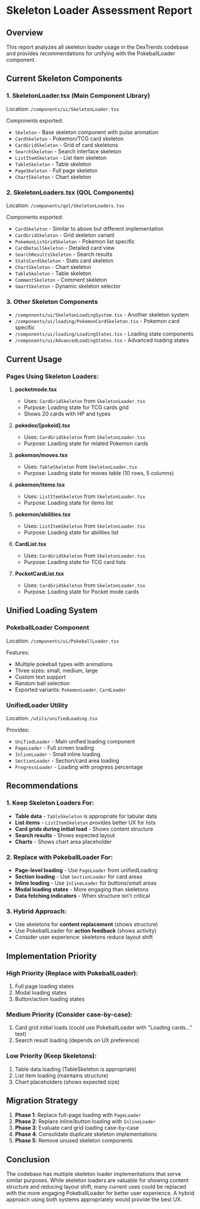 # Skeleton Loader Assessment Report

## Overview
This report analyzes all skeleton loader usage in the DexTrends codebase and provides recommendations for unifying with the PokeballLoader component.

## Current Skeleton Components

### 1. **SkeletonLoader.tsx** (Main Component Library)
Location: `/components/ui/SkeletonLoader.tsx`

Components exported:
- `Skeleton` - Base skeleton component with pulse animation
- `CardSkeleton` - Pokemon/TCG card skeleton
- `CardGridSkeleton` - Grid of card skeletons
- `SearchSkeleton` - Search interface skeleton
- `ListItemSkeleton` - List item skeleton
- `TableSkeleton` - Table skeleton
- `PageSkeleton` - Full page skeleton
- `ChartSkeleton` - Chart skeleton

### 2. **SkeletonLoaders.tsx** (QOL Components)
Location: `/components/qol/SkeletonLoaders.tsx`

Components exported:
- `CardSkeleton` - Similar to above but different implementation
- `CardGridSkeleton` - Grid skeleton variant
- `PokemonListGridSkeleton` - Pokemon list specific
- `CardDetailSkeleton` - Detailed card view
- `SearchResultsSkeleton` - Search results
- `StatsCardSkeleton` - Stats card skeleton
- `ChartSkeleton` - Chart skeleton
- `TableSkeleton` - Table skeleton
- `CommentSkeleton` - Comment skeleton
- `SmartSkeleton` - Dynamic skeleton selector

### 3. **Other Skeleton Components**
- `/components/ui/SkeletonLoadingSystem.tsx` - Another skeleton system
- `/components/ui/loading/PokemonCardSkeleton.tsx` - Pokemon card specific
- `/components/ui/loading/LoadingStates.tsx` - Loading state components
- `/components/ui/AdvancedLoadingStates.tsx` - Advanced loading states

## Current Usage

### Pages Using Skeleton Loaders:

1. **pocketmode.tsx**
   - Uses: `CardGridSkeleton` from `SkeletonLoader.tsx`
   - Purpose: Loading state for TCG cards grid
   - Shows 20 cards with HP and types

2. **pokedex/[pokeid].tsx**
   - Uses: `CardGridSkeleton` from `SkeletonLoader.tsx`
   - Purpose: Loading state for related Pokemon cards

3. **pokemon/moves.tsx**
   - Uses: `TableSkeleton` from `SkeletonLoader.tsx`
   - Purpose: Loading state for moves table (10 rows, 5 columns)

4. **pokemon/items.tsx**
   - Uses: `ListItemSkeleton` from `SkeletonLoader.tsx`
   - Purpose: Loading state for items list

5. **pokemon/abilities.tsx**
   - Uses: `ListItemSkeleton` from `SkeletonLoader.tsx`
   - Purpose: Loading state for abilities list

6. **CardList.tsx**
   - Uses: `CardGridSkeleton` from `SkeletonLoader.tsx`
   - Purpose: Loading state for TCG card lists

7. **PocketCardList.tsx**
   - Uses: `CardGridSkeleton` from `SkeletonLoader.tsx`
   - Purpose: Loading state for Pocket mode cards

## Unified Loading System

### PokeballLoader Component
Location: `/components/ui/PokeballLoader.tsx`

Features:
- Multiple pokeball types with animations
- Three sizes: small, medium, large
- Custom text support
- Random ball selection
- Exported variants: `PokemonLoader`, `CardLoader`

### UnifiedLoader Utility
Location: `/utils/unifiedLoading.tsx`

Provides:
- `UnifiedLoader` - Main unified loading component
- `PageLoader` - Full screen loading
- `InlineLoader` - Small inline loading
- `SectionLoader` - Section/card area loading
- `ProgressLoader` - Loading with progress percentage

## Recommendations

### 1. **Keep Skeleton Loaders For:**
- **Table data** - `TableSkeleton` is appropriate for tabular data
- **List items** - `ListItemSkeleton` provides better UX for lists
- **Card grids during initial load** - Shows content structure
- **Search results** - Shows expected layout
- **Charts** - Shows chart area placeholder

### 2. **Replace with PokeballLoader For:**
- **Page-level loading** - Use `PageLoader` from unifiedLoading
- **Section loading** - Use `SectionLoader` for card areas
- **Inline loading** - Use `InlineLoader` for buttons/small areas
- **Modal loading states** - More engaging than skeletons
- **Data fetching indicators** - When structure isn't critical

### 3. **Hybrid Approach:**
- Use skeletons for **content replacement** (shows structure)
- Use PokeballLoader for **action feedback** (shows activity)
- Consider user experience: skeletons reduce layout shift

## Implementation Priority

### High Priority (Replace with PokeballLoader):
1. Full page loading states
2. Modal loading states
3. Button/action loading states

### Medium Priority (Consider case-by-case):
1. Card grid initial loads (could use PokeballLoader with "Loading cards..." text)
2. Search result loading (depends on UX preference)

### Low Priority (Keep Skeletons):
1. Table data loading (TableSkeleton is appropriate)
2. List item loading (maintains structure)
3. Chart placeholders (shows expected size)

## Migration Strategy

1. **Phase 1**: Replace full-page loading with `PageLoader`
2. **Phase 2**: Replace inline/button loading with `InlineLoader`
3. **Phase 3**: Evaluate card grid loading case-by-case
4. **Phase 4**: Consolidate duplicate skeleton implementations
5. **Phase 5**: Remove unused skeleton components

## Conclusion

The codebase has multiple skeleton loader implementations that serve similar purposes. While skeleton loaders are valuable for showing content structure and reducing layout shift, many current uses could be replaced with the more engaging PokeballLoader for better user experience. A hybrid approach using both systems appropriately would provide the best UX.